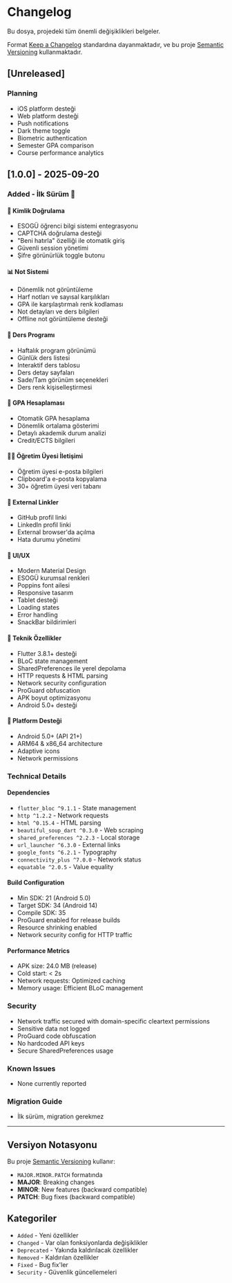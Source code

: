 # Changelog

Bu dosya, projedeki tüm önemli değişiklikleri belgeler.

Format [Keep a Changelog](https://keepachangelog.com/en/1.0.0/) standardına dayanmaktadır,
ve bu proje [Semantic Versioning](https://semver.org/spec/v2.0.0.html) kullanmaktadır.

## [Unreleased]

### Planning
- iOS platform desteği
- Web platform desteği  
- Push notifications
- Dark theme toggle
- Biometric authentication
- Semester GPA comparison
- Course performance analytics

## [1.0.0] - 2025-09-20

### Added - İlk Sürüm 🎉

#### 🔐 Kimlik Doğrulama
- ESOGÜ öğrenci bilgi sistemi entegrasyonu
- CAPTCHA doğrulama desteği
- "Beni hatırla" özelliği ile otomatik giriş
- Güvenli session yönetimi
- Şifre görünürlük toggle butonu

#### 📊 Not Sistemi
- Dönemlik not görüntüleme
- Harf notları ve sayısal karşılıkları
- GPA ile karşılaştırmalı renk kodlaması
- Not detayları ve ders bilgileri
- Offline not görüntüleme desteği

#### 📅 Ders Programı
- Haftalık program görünümü
- Günlük ders listesi
- Interaktif ders tablosu
- Ders detay sayfaları
- Sade/Tam görünüm seçenekleri
- Ders renk kişiselleştirmesi

#### 🧮 GPA Hesaplaması
- Otomatik GPA hesaplama
- Dönemlik ortalama gösterimi
- Detaylı akademik durum analizi
- Credit/ECTS bilgileri

#### 👨‍🏫 Öğretim Üyesi İletişimi
- Öğretim üyesi e-posta bilgileri
- Clipboard'a e-posta kopyalama
- 30+ öğretim üyesi veri tabanı

#### 🔗 External Linkler
- GitHub profil linki
- LinkedIn profil linki
- External browser'da açılma
- Hata durumu yönetimi

#### 🎨 UI/UX
- Modern Material Design
- ESOGÜ kurumsal renkleri
- Poppins font ailesi
- Responsive tasarım
- Tablet desteği
- Loading states
- Error handling
- SnackBar bildirimleri

#### 🔧 Teknik Özellikler
- Flutter 3.8.1+ desteği
- BLoC state management
- SharedPreferences ile yerel depolama
- HTTP requests & HTML parsing
- Network security configuration
- ProGuard obfuscation
- APK boyut optimizasyonu
- Android 5.0+ desteği

#### 📱 Platform Desteği
- Android 5.0+ (API 21+)
- ARM64 & x86_64 architecture
- Adaptive icons
- Network permissions

### Technical Details

#### Dependencies
- `flutter_bloc ^9.1.1` - State management
- `http ^1.2.2` - Network requests  
- `html ^0.15.4` - HTML parsing
- `beautiful_soup_dart ^0.3.0` - Web scraping
- `shared_preferences ^2.2.3` - Local storage
- `url_launcher ^6.3.0` - External links
- `google_fonts ^6.2.1` - Typography
- `connectivity_plus ^7.0.0` - Network status
- `equatable ^2.0.5` - Value equality

#### Build Configuration
- Min SDK: 21 (Android 5.0)
- Target SDK: 34 (Android 14)
- Compile SDK: 35
- ProGuard enabled for release builds
- Resource shrinking enabled
- Network security config for HTTP traffic

#### Performance Metrics
- APK size: 24.0 MB (release)
- Cold start: < 2s
- Network requests: Optimized caching
- Memory usage: Efficient BLoC management

### Security
- Network traffic secured with domain-specific cleartext permissions
- Sensitive data not logged
- ProGuard code obfuscation
- No hardcoded API keys
- Secure SharedPreferences usage

### Known Issues
- None currently reported

### Migration Guide
- İlk sürüm, migration gerekmez

---

## Versiyon Notasyonu

Bu proje [Semantic Versioning](https://semver.org/) kullanır:
- `MAJOR.MINOR.PATCH` formatında
- **MAJOR**: Breaking changes
- **MINOR**: New features (backward compatible)
- **PATCH**: Bug fixes (backward compatible)

## Kategoriler

- `Added` - Yeni özellikler
- `Changed` - Var olan fonksiyonlarda değişiklikler
- `Deprecated` - Yakında kaldırılacak özellikler
- `Removed` - Kaldırılan özellikler
- `Fixed` - Bug fix'ler
- `Security` - Güvenlik güncellemeleri